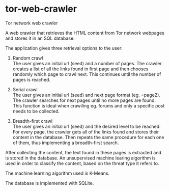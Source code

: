 # tor-web-crawler
Tor network web crawler

A web crawler that retrieves the HTML content from Tor network webpages and stores it in an SQL database.

The application gives three retrieval options to the user:


1. Random crawl   
   The user gives an initial url (seed) and a number of pages.
   The crawler creates a list of all the links found in first page and then chooses
   randomly which page to crawl next. This continues until the number of pages
   is reached.
  

2. Serial crawl    
   The user gives an initial url (seed) and next page format (eg. =page2).
   The crawler searches for next pages until no more pages are found.
   This function is ideal when crawiling eg. forums and only a specific post needs
   to be collected.

  
3. Breadth-first crawl   
   The user gives an initial url (seed) and the desired level to be reached.
   For every page, the crawler gets all of the links found and stores their content in
   the database. Then repeats the same procedure for each one of them, thus implementing
   a breadth-first search.
   
After collecting the content, the text found in these pages is extracted and is stored in the database.
An unsupervised machine learing algorithm is used in order to classify the content, based on the threat type it refers to.

The machine learning algorithm used is K-Means.

The database is implemented with SQLite.

